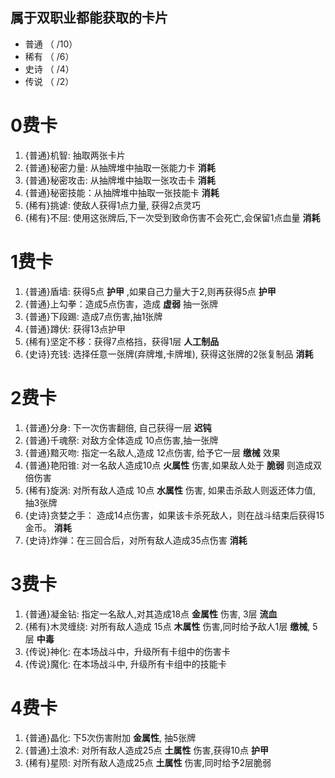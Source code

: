 ## 属于双职业都能获取的卡片


- 普通 （ /10）
- 稀有 （ /6）
- 史诗 （ /4）
- 传说 （ /2）

# 0费卡
1. {普通}机智: 抽取两张卡片
1. {普通}秘密力量: 从抽牌堆中抽取一张能力卡 __消耗__
1. {普通}秘密攻击: 从抽牌堆中抽取一张攻击卡 __消耗__
1. {普通}秘密技能：从抽牌堆中抽取一张技能卡 __消耗__
1. {稀有}挑谑: 使敌人获得1点力量, 获得2点灵巧
1. {稀有}不屈: 使用这张牌后,下一次受到致命伤害不会死亡,会保留1点血量 __消耗__

# 1费卡
1. {普通}盾墙: 获得5点 __护甲__  ,如果自己力量大于2,则再获得5点 __护甲__
1. {普通}上勾拳：造成5点伤害，造成 __虚弱__ 抽一张牌
1. {普通}下段踢: 造成7点伤害,抽1张牌
1. {普通}蹲伏: 获得13点护甲
1. {稀有}坚定不移：获得7点格挡，获得1层 __人工制品__
1. {史诗}充钱: 选择任意一张牌(弃牌堆,卡牌堆), 获得这张牌的2张复制品 __消耗__


# 2费卡
1. {普通}分身: 下一次伤害翻倍, 自己获得一层 __迟钝__ 
1. {普通}千魂祭: 对敌方全体造成 10点伤害,抽一张牌
1. {普通}黯灭吻: 指定一名敌人,造成 12点伤害, 给予它一层 __缴械__ 效果
1. {普通}艳阳锥: 对一名敌人造成10点 __火属性__ 伤害,如果敌人处于 __脆弱__ 则造成双倍伤害
1. {稀有}旋涡: 对所有敌人造成 10点 __水属性__ 伤害, 如果击杀敌人则返还体力值, 抽3张牌
1. {史诗}贪婪之手： 造成14点伤害，如果该卡杀死敌人，则在战斗结束后获得15金币。 __消耗__
1. {史诗}炸弹：在三回合后，对所有敌人造成35点伤害 __消耗__


# 3费卡
1. {普通}凝金钻: 指定一名敌人,对其造成18点 __金属性__ 伤害, 3层 __流血__
1. {稀有}木灵缠绕: 对所有敌人造成 15点 __木属性__ 伤害,同时给予敌人1层 __缴械__, 5层 __中毒__ 
1. {传说}神化: 在本场战斗中，升级所有卡组中的伤害卡
1. {传说}魔化: 在本场战斗中, 升级所有卡组中的技能卡

# 4费卡
1. {普通}晶化: 下5次伤害附加 __金属性__, 抽5张牌
1. {普通}土浪术: 对所有敌人造成25点 __土属性__ 伤害,获得10点 __护甲__
1. {稀有}星陨: 对所有敌人造成25点 __土属性__ 伤害,同时给予2层脆弱
